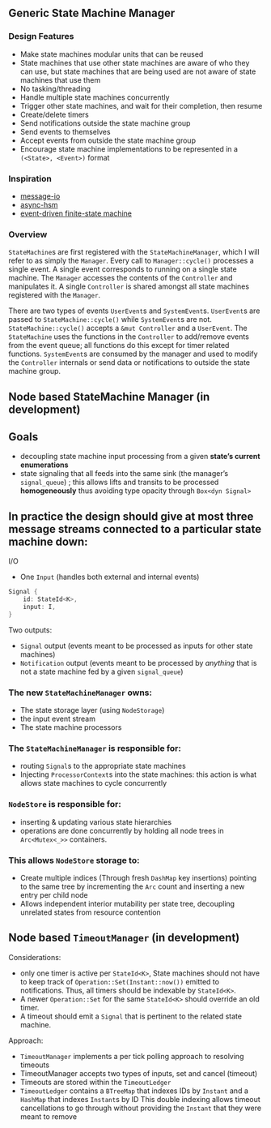 ## Generic State Machine Manager

### Design Features
- Make state machines modular units that can be reused
- State machines that use other state machines are aware of who they can use,
  but state machines that are being used are not aware of state machines that use them
- No tasking/threading
- Handle multiple state machines concurrently
- Trigger other state machines, and wait for their completion, then resume
- Create/delete timers
- Send notifications outside the state machine group
- Send events to themselves
- Accept events from outside the state machine group
- Encourage state machine implementations to be represented in a `(<State>, <Event>)` format

### Inspiration
- [message-io](https://crates.io/crates/message-io)
- [async-hsm](https://crates.io/crates/async-hsm)
- [event-driven finite-state machine](https://en.wikipedia.org/wiki/Event-driven_finite-state_machine)

### Overview
`StateMachine`s are first registered with the `StateMachineManager`, which I will refer
to as simply the `Manager`. Every call to `Manager::cycle()` processes a single event.
A single event corresponds to running on a single state machine. The `Manager` accesses
the contents of the `Controller` and manipulates it. A single `Controller` is shared
amongst all state machines registered with the `Manager`.

There are two types of events `UserEvent`s and `SystemEvent`s. `UserEvent`s are passed to
`StateMachine::cycle()` while `SystemEvent`s are not. `StateMachine::cycle()` accepts a
`&mut Controller` and a `UserEvent`. The `StateMachine` uses the functions in the `Controller`
to add/remove events from the event queue; all functions do this except for timer related functions.
`SystemEvent`s are consumed by the manager and used to modify the `Controller` internals or send
data or notifications to outside the state machine group.


## Node based StateMachine Manager (in development)

## Goals

* decoupling state machine input processing from a given **state’s current enumerations**
* state signaling that all feeds into the same sink (the manager’s `signal_queue`) ; this allows lifts and transits to be processed **homogeneously** thus avoiding type opacity through `Box<dyn Signal>`


## In practice the design should give at most three message streams connected to a particular state machine down:
I/O

* One `Input` (handles both external and internal events)
```rust
Signal {
    id: StateId<K>,
    input: I,
}
```
Two outputs:
* `Signal` output (events meant to be processed as inputs for other state machines)
* `Notification` output (events meant to be processed by _anything_ that is not a state machine fed by a given `signal_queue`)


### The new `StateMachineManager` owns:
* The state storage layer (using `NodeStorage`)
* the input event stream
* The state machine processors

### The `StateMachineManager` is responsible for:
* routing `Signal`s to the appropriate state machines
* Injecting `ProcessorContext`s into the state machines: this action is what allows state machines to cycle concurrently


### `NodeStore` is responsible for:
* inserting & updating various state hierarchies
* operations are done concurrently by holding all node trees in `Arc<Mutex<_>>` containers.

### This allows `NodeStore` storage to:
* Create multiple indices (Through fresh `DashMap` key insertions) pointing to the same tree by incrementing the `Arc` count and inserting a new entry per child node
* Allows independent interior mutability per state tree, decoupling unrelated states from resource contention



## Node based `TimeoutManager` (in development)

Considerations:
  - only one timer is active per `StateId<K>`, State machines should not have
    to keep track of `Operation::Set(Instant::now())`
    emitted to notifications.
    Thus, all timers should be indexable by `StateId<K>`.
  - A newer `Operation::Set` for the same `StateId<K>` should override an old timer.
  - A timeout should emit a `Signal` that is pertinent to the related state machine.

Approach:
* `TimeoutManager` implements a per tick polling approach to resolving
  timeouts
* TimeoutManager accepts two types of inputs, set and cancel (timeout)
* Timeouts are stored within the `TimeoutLedger`
* `TimeoutLedger` contains a `BTreeMap` that indexes IDs by `Instant` and a
  `HashMap` that indexes `Instant`s by ID This double indexing allows timeout
  cancellations to go through without providing the `Instant` that they were
  meant to remove

